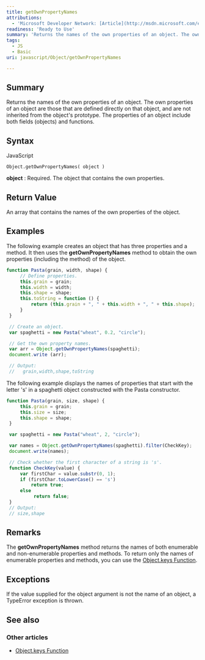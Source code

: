 ```yaml
---
title: getOwnPropertyNames
attributions:
  - 'Microsoft Developer Network: [Article](http://msdn.microsoft.com/en-us/library/ie/ff688126(v=vs.94).aspx)'
readiness: 'Ready to Use'
summary: 'Returns the names of the own properties of an object. The own properties of an object are those that are defined directly on that object, and are not inherited from the object''s prototype. The properties of an object include both fields (objects) and functions.'
tags:
  - JS
  - Basic
uri: javascript/Object/getOwnPropertyNames

---
```

## Summary

Returns the names of the own properties of an object. The own properties of an object are those that are defined directly on that object, and are not inherited from the object's prototype. The properties of an object include both fields (objects) and functions.

## Syntax

<span class="language">JavaScript</span>

    Object.getOwnPropertyNames( object )

**object**
:   Required. The object that contains the own properties.

## Return Value

An array that contains the names of the own properties of the object.

## Examples

The following example creates an object that has three properties and a method. It then uses the **getOwnPropertyNames** method to obtain the own properties (including the method) of the object.

``` js
function Pasta(grain, width, shape) {
     // Define properties.
     this.grain = grain;
     this.width = width;
     this.shape = shape;
     this.toString = function () {
         return (this.grain + ", " + this.width + ", " + this.shape);
     }
 }

 // Create an object.
 var spaghetti = new Pasta("wheat", 0.2, "circle");

 // Get the own property names.
 var arr = Object.getOwnPropertyNames(spaghetti);
 document.write (arr);

 // Output:
 //   grain,width,shape,toString
```

The following example displays the names of properties that start with the letter 's' in a spaghetti object constructed with the Pasta constructor.

``` js
function Pasta(grain, size, shape) {
     this.grain = grain;
     this.size = size;
     this.shape = shape;
 }

 var spaghetti = new Pasta("wheat", 2, "circle");

 var names = Object.getOwnPropertyNames(spaghetti).filter(CheckKey);
 document.write(names);

 // Check whether the first character of a string is 's'.
 function CheckKey(value) {
     var firstChar = value.substr(0, 1);
     if (firstChar.toLowerCase() == 's')
         return true;
     else
          return false;
 }
 // Output:
 // size,shape
```

## Remarks

The **getOwnPropertyNames** method returns the names of both enumerable and non-enumerable properties and methods. To return only the names of enumerable properties and methods, you can use the [Object.keys Function](/javascript/Object/keys).

## Exceptions

If the value supplied for the object argument is not the name of an object, a TypeError exception is thrown.

## See also

### Other articles

-   [Object.keys Function](/javascript/Object/keys)

